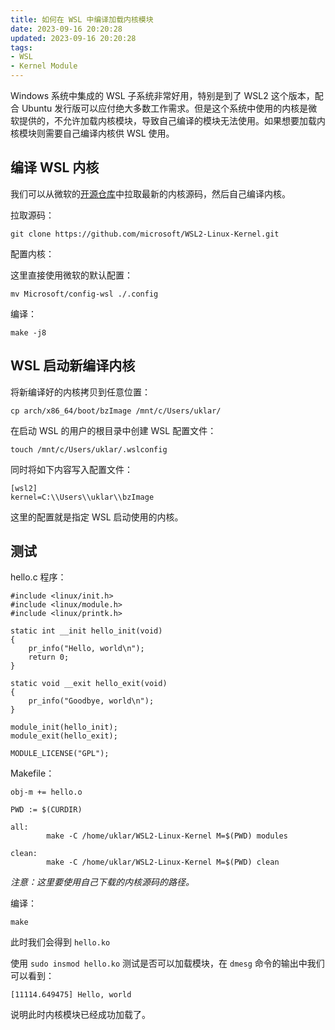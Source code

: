```yaml
---
title: 如何在 WSL 中编译加载内核模块
date: 2023-09-16 20:20:28
updated: 2023-09-16 20:20:28
tags:
- WSL
- Kernel Module
---
```


Windows 系统中集成的 WSL 子系统非常好用，特别是到了 WSL2 这个版本，配合 Ubuntu 发行版可以应付绝大多数工作需求。但是这个系统中使用的内核是微软提供的，不允许加载内核模块，导致自己编译的模块无法使用。如果想要加载内核模块则需要自己编译内核供 WSL 使用。

<!--more-->

## 编译 WSL 内核

我们可以从微软的[开源仓库](https://github.com/microsoft/WSL2-Linux-Kernel)中拉取最新的内核源码，然后自己编译内核。

拉取源码：

```
git clone https://github.com/microsoft/WSL2-Linux-Kernel.git
```

配置内核：

这里直接使用微软的默认配置：

```
mv Microsoft/config-wsl ./.config
```

编译：

```
make -j8
```

## WSL 启动新编译内核

将新编译好的内核拷贝到任意位置：

```
cp arch/x86_64/boot/bzImage /mnt/c/Users/uklar/
```

在启动 WSL 的用户的根目录中创建 WSL 配置文件：

```
touch /mnt/c/Users/uklar/.wslconfig
```

同时将如下内容写入配置文件：

```
[wsl2]
kernel=C:\\Users\\uklar\\bzImage
```

这里的配置就是指定 WSL 启动使用的内核。

## 测试

hello.c 程序：

```
#include <linux/init.h>
#include <linux/module.h>
#include <linux/printk.h>

static int __init hello_init(void)
{
    pr_info("Hello, world\n");
    return 0;
}

static void __exit hello_exit(void)
{
    pr_info("Goodbye, world\n");
}

module_init(hello_init);
module_exit(hello_exit);

MODULE_LICENSE("GPL");
```

Makefile：

```
obj-m += hello.o

PWD := $(CURDIR)

all:
        make -C /home/uklar/WSL2-Linux-Kernel M=$(PWD) modules

clean:
        make -C /home/uklar/WSL2-Linux-Kernel M=$(PWD) clean
```

*注意：这里要使用自己下载的内核源码的路径。*

编译：

```
make
```

此时我们会得到 `hello.ko`

使用 `sudo insmod hello.ko` 测试是否可以加载模块，在 `dmesg` 命令的输出中我们可以看到：

```
[11114.649475] Hello, world
```

说明此时内核模块已经成功加载了。
